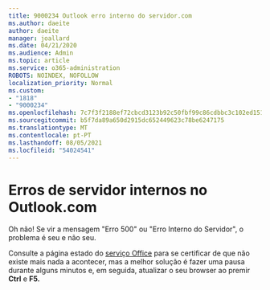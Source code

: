 ```yaml
---
title: 9000234 Outlook erro interno do servidor.com
ms.author: daeite
author: daeite
manager: joallard
ms.date: 04/21/2020
ms.audience: Admin
ms.topic: article
ms.service: o365-administration
ROBOTS: NOINDEX, NOFOLLOW
localization_priority: Normal
ms.custom:
- "1818"
- "9000234"
ms.openlocfilehash: 7c7f3f2188ef72cbcd3123b92c50fbf99c86cdbbc3c102ed151df341dc6f5910
ms.sourcegitcommit: b5f7da89a650d2915dc652449623c78be6247175
ms.translationtype: MT
ms.contentlocale: pt-PT
ms.lasthandoff: 08/05/2021
ms.locfileid: "54024541"
---
```

# <a name="internal-server-errors-in-outlookcom"></a>Erros de servidor internos no Outlook.com

Oh não! Se vir a mensagem "Erro 500" ou "Erro Interno do Servidor", o problema é seu e não seu.

Consulte a página estado do [serviço Office](https://portal.office.com/servicestatus) para se certificar de que não existe mais nada a acontecer, mas a melhor solução é fazer uma pausa durante alguns minutos e, em seguida, atualizar o seu browser ao premir **Ctrl** e **F5.**